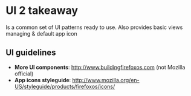 # UI 2 takeaway
Is a common set of UI patterns ready to use. Also provides basic views managing & default app icon

## UI guidelines
* **More UI components**: http://www.buildingfirefoxos.com (not Mozilla official)
* **App icons styleguide**: http://www.mozilla.org/en-US/styleguide/products/firefoxos/icons/


